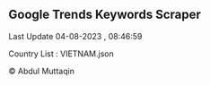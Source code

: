 

## Google Trends Keywords Scraper 
 
Last Update 04-08-2023 , 08:46:59

Country List :
VIETNAM.json



© Abdul Muttaqin 
